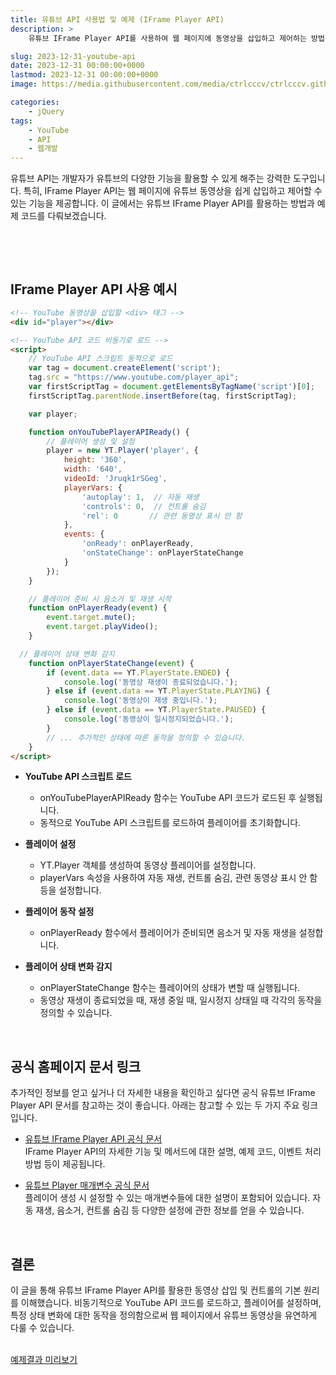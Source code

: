 ```yaml
---
title: 유튜브 API 사용법 및 예제 (IFrame Player API)
description: >  
    유튜브 IFrame Player API를 사용하여 웹 페이지에 동영상을 삽입하고 제어하는 방법을 소개하며, 코드 예제와 함께 API의 기본적인 활용 방법을 설명합니다.  

slug: 2023-12-31-youtube-api
date: 2023-12-31 00:00:00+0000
lastmod: 2023-12-31 00:00:00+0000
image: https://media.githubusercontent.com/media/ctrlcccv/ctrlcccv.github.io/master/assets/img/post/2023-12-31-youtube-api.webp

categories:
    - jQuery
tags:
    - YouTube
    - API
    - 웹개발
---
```

유튜브 API는 개발자가 유튜브의 다양한 기능을 활용할 수 있게 해주는 강력한 도구입니다. 특히, IFrame Player API는 웹 페이지에 유튜브 동영상을 쉽게 삽입하고 제어할 수 있는 기능을 제공합니다. 이 글에서는 유튜브 IFrame Player API를 활용하는 방법과 예제 코드를 다뤄보겠습니다.  

<br>

<ins class="adsbygoogle"
     style="display:block; text-align:center;"
     data-ad-layout="in-article"
     data-ad-format="fluid"
     data-ad-client="ca-pub-8535540836842352"
     data-ad-slot="2974559225"></ins>
<script>
     (adsbygoogle = window.adsbygoogle || []).push({});
</script>


<br>

## IFrame Player API 사용 예시

```html
<!-- YouTube 동영상을 삽입할 <div> 태그 -->
<div id="player"></div>

<!-- YouTube API 코드 비동기로 로드 -->
<script>
    // YouTube API 스크립트 동적으로 로드
    var tag = document.createElement('script');
    tag.src = "https://www.youtube.com/player_api";
    var firstScriptTag = document.getElementsByTagName('script')[0];
    firstScriptTag.parentNode.insertBefore(tag, firstScriptTag);

    var player;

    function onYouTubePlayerAPIReady() {
        // 플레이어 생성 및 설정
        player = new YT.Player('player', {
            height: '360',
            width: '640',
            videoId: 'Jruqk1rSGeg',
            playerVars: {
                'autoplay': 1,  // 자동 재생
                'controls': 0,  // 컨트롤 숨김
                'rel': 0       // 관련 동영상 표시 안 함
            },
            events: {
                'onReady': onPlayerReady,
                'onStateChange': onPlayerStateChange
            }
        });
    }

    // 플레이어 준비 시 음소거 및 재생 시작
    function onPlayerReady(event) {
        event.target.mute();
        event.target.playVideo();
    }

  // 플레이어 상태 변화 감지
    function onPlayerStateChange(event) {
        if (event.data == YT.PlayerState.ENDED) {
            console.log('동영상 재생이 종료되었습니다.');
        } else if (event.data == YT.PlayerState.PLAYING) {
            console.log('동영상이 재생 중입니다.');
        } else if (event.data == YT.PlayerState.PAUSED) {
            console.log('동영상이 일시정지되었습니다.');
        }
        // ... 추가적인 상태에 따른 동작을 정의할 수 있습니다.
    }
</script>
```


<ins class="adsbygoogle"
     style="display:block; text-align:center;"
     data-ad-layout="in-article"
     data-ad-format="fluid"
     data-ad-client="ca-pub-8535540836842352"
     data-ad-slot="2974559225"></ins>
<script>
     (adsbygoogle = window.adsbygoogle || []).push({});
</script>


* **YouTube API 스크립트 로드**  
  * onYouTubePlayerAPIReady 함수는 YouTube API 코드가 로드된 후 실행됩니다.
  * 동적으로 YouTube API 스크립트를 로드하여 플레이어를 초기화합니다.

* **플레이어 설정**
  * YT.Player 객체를 생성하여 동영상 플레이어를 설정합니다.
  * playerVars 속성을 사용하여 자동 재생, 컨트롤 숨김, 관련 동영상 표시 안 함 등을 설정합니다.

* **플레이어 동작 설정**  
  * onPlayerReady 함수에서 플레이어가 준비되면 음소거 및 자동 재생을 설정합니다.

* **플레이어 상태 변화 감지**  
  * onPlayerStateChange 함수는 플레이어의 상태가 변할 때 실행됩니다.
  * 동영상 재생이 종료되었을 때, 재생 중일 때, 일시정지 상태일 때 각각의 동작을 정의할 수 있습니다.   

<br>


## 공식 홈페이지 문서 링크
추가적인 정보를 얻고 싶거나 더 자세한 내용을 확인하고 싶다면 공식 유튜브 IFrame Player API 문서를 참고하는 것이 좋습니다. 아래는 참고할 수 있는 두 가지 주요 링크입니다.  

* [유튜브 IFrame Player API 공식 문서](https://developers.google.com/youtube/iframe_api_reference?hl=ko)  
IFrame Player API의 자세한 기능 및 메서드에 대한 설명, 예제 코드, 이벤트 처리 방법 등이 제공됩니다.

* [유튜브 Player 매개변수 공식 문서](https://developers.google.com/youtube/player_parameters?hl=ko)  
플레이어 생성 시 설정할 수 있는 매개변수들에 대한 설명이 포함되어 있습니다. 자동 재생, 음소거, 컨트롤 숨김 등 다양한 설정에 관한 정보를 얻을 수 있습니다.  
<br>

## 결론 
이 글을 통해 유튜브 IFrame Player API를 활용한 동영상 삽입 및 컨트롤의 기본 원리를 이해했습니다. 비동기적으로 YouTube API 코드를 로드하고, 플레이어를 설정하며, 특정 상태 변화에 대한 동작을 정의함으로써 웹 페이지에서 유튜브 동영상을 유연하게 다룰 수 있습니다.    
<br>

<div class="btn_wrap">
    <a target="_blank" href="https://ctrlcccv.github.io/ctrlcccv-demo/2023-12-31-youtube-api/">예제결과 미리보기</a>
</div>

